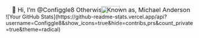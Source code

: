 <div id="header" align="center">
<img src="https://media.giphy.com/media/aotWWaGrXuNuo/giphy.gif" width="50px" height="50px" style="position:absolute" frameBorder="0" class="giphy-embed" allowFullScreen>
</div>
<div id="badges" align="center">
 <img src="https://komarev.com/ghpvc/?username=Configgle8&style=flat-square&color=blue" alt="">
</div>
<div id="textBox" align="center" style="font-size: 16px">
👋 Hi, I’m @Configgle8
 Otherwise Known as, Michael Anderson
</div>
![Your GitHub Stats](https://github-readme-stats.vercel.app/api?username=Configgle8&show_icons=true&hide=contribs,prs&count_private=true&theme=radical)

